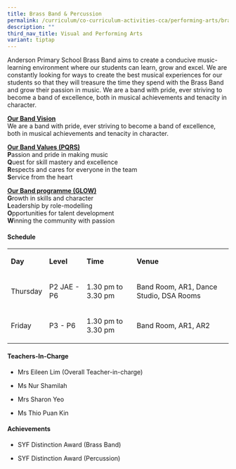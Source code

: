 ```yaml
---
title: Brass Band & Percussion
permalink: /curriculum/co-curriculum-activities-cca/performing-arts/brass-band/
description: ""
third_nav_title: Visual and Performing Arts
variant: tiptap
---
```

<p>Anderson Primary School Brass Band aims to create a conducive music-learning
environment where our students can learn, grow and excel. We are constantly
looking for ways to create the best musical experiences for our students
so that they will treasure the time they spend with the Brass Band and
grow their passion in music. We are a band with pride, ever striving to
become a band of excellence, both in musical achievements and tenacity
in character.</p>
<p><strong><u>Our Band Vision<br></u></strong>We are a band with pride, ever
striving to become a band of excellence, both in musical achievements and
tenacity in character.</p>
<p><strong><u>Our Band Values (PQRS)<br></u>P</strong>assion and pride in
making music
<br><strong>Q</strong>uest for skill mastery and excellence
<br><strong>R</strong>espects and cares for everyone in the team
<br><strong>S</strong>ervice from the heart</p>
<p><strong><u>Our Band programme (GLOW)<br></u>G</strong>rowth in skills
and character
<br><strong>L</strong>eadership by role-modelling
<br><strong>O</strong>pportunities for talent development
<br><strong>W</strong>inning the community with passion</p>
<h4><strong>Schedule</strong></h4>
<table style="minWidth: 100px">
<colgroup>
<col>
<col>
<col>
<col>
</colgroup>
<tbody>
<tr>
<td rowspan="1" colspan="1">
<p><strong>Day</strong>
</p>
</td>
<td rowspan="1" colspan="1">
<p><strong>Level</strong>
</p>
</td>
<td rowspan="1" colspan="1">
<p><strong>Time</strong>
</p>
</td>
<td rowspan="1" colspan="1">
<p><strong>Venue</strong>
</p>
</td>
</tr>
<tr>
<td rowspan="1" colspan="1">
<p>Thursday</p>
</td>
<td rowspan="1" colspan="1">
<p>P2 JAE - P6</p>
</td>
<td rowspan="1" colspan="1">
<p>1.30 pm to 3.30 pm</p>
</td>
<td rowspan="1" colspan="1">
<p>Band Room, AR1, Dance Studio, DSA Rooms
<br>
</p>
</td>
</tr>
<tr>
<td rowspan="1" colspan="1">
<p>Friday</p>
</td>
<td rowspan="1" colspan="1">
<p>P3 - P6</p>
</td>
<td rowspan="1" colspan="1">
<p>1.30 pm to 3.30 pm</p>
</td>
<td rowspan="1" colspan="1">
<p>Band Room, AR1, AR2</p>
</td>
</tr>
</tbody>
</table>
<h4><strong>Teachers-In-Charge</strong></h4>
<ul data-tight="true" class="tight">
<li>
<p>Mrs Eileen Lim (Overall Teacher-in-charge)</p>
</li>
<li>
<p>Ms Nur Shamilah</p>
</li>
<li>
<p>Mrs Sharon Yeo</p>
</li>
<li>
<p>Ms Thio Puan Kin</p>
</li>
</ul>
<p></p>
<h4><strong>Achievements</strong></h4>
<ul data-tight="true" class="tight">
<li>
<p>SYF Distinction Award (Brass Band)</p>
</li>
<li>
<p>SYF Distinction Award (Percussion)</p>
</li>
</ul>
<p></p>
<p></p>